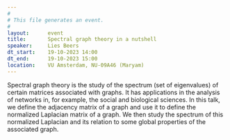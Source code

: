 ```yaml
---
#
# This file generates an event.
#
layout:      event
title:       Spectral graph theory in a nutshell
speaker:     Lies Beers
dt_start:    19-10-2023 14:00
dt_end:      19-10-2023 15:00
location:    VU Amsterdam, NU-09A46 (Maryam)
---
```


Spectral graph theory is the study of the spectrum (set of eigenvalues) of certain matrices associated with graphs. It has applications in the analysis of networks in, for example, the social and biological sciences. In this talk, we define the adjacency matrix of a graph and use it to define the normalized Laplacian matrix of a graph. We then study the spectrum of this normalized Laplacian and its relation to some global properties of the associated graph.
